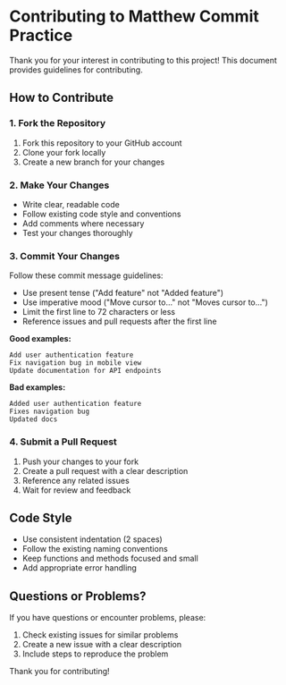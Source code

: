 # Contributing to Matthew Commit Practice

Thank you for your interest in contributing to this project! This document provides guidelines for contributing.

## How to Contribute

### 1. Fork the Repository

1. Fork this repository to your GitHub account
2. Clone your fork locally
3. Create a new branch for your changes

### 2. Make Your Changes

- Write clear, readable code
- Follow existing code style and conventions
- Add comments where necessary
- Test your changes thoroughly

### 3. Commit Your Changes

Follow these commit message guidelines:

- Use present tense ("Add feature" not "Added feature")
- Use imperative mood ("Move cursor to..." not "Moves cursor to...")
- Limit the first line to 72 characters or less
- Reference issues and pull requests after the first line

**Good examples:**
```
Add user authentication feature
Fix navigation bug in mobile view
Update documentation for API endpoints
```

**Bad examples:**
```
Added user authentication feature
Fixes navigation bug
Updated docs
```

### 4. Submit a Pull Request

1. Push your changes to your fork
2. Create a pull request with a clear description
3. Reference any related issues
4. Wait for review and feedback

## Code Style

- Use consistent indentation (2 spaces)
- Follow the existing naming conventions
- Keep functions and methods focused and small
- Add appropriate error handling

## Questions or Problems?

If you have questions or encounter problems, please:

1. Check existing issues for similar problems
2. Create a new issue with a clear description
3. Include steps to reproduce the problem

Thank you for contributing! 